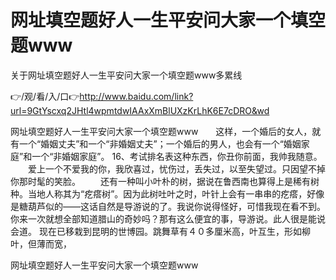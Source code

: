 # 网址填空题好人一生平安问大家一个填空题www
关于网址填空题好人一生平安问大家一个填空题www多累线

👉/观/看/入/口👉http://www.baidu.com/link?url=9GtYscxq2JHtl4wpmtdwIAAxXmBlUXzKrLhK6E7cDRO&wd

网址填空题好人一生平安问大家一个填空题www　　这样，一个婚后的女人，就有一个“婚姻丈夫”和一个“非婚姻丈夫”；一个婚后的男人，也会有一个“婚姻家庭”和一个“非婚姻家庭”。
	16、考试排名表这种东西，你丑你前面，我帅我随意。
　　爱上一个不爱我的你，我欣喜过，忧伤过，丢失过，以至失望过。只因望不掉你那时髦的笑脸。
　　还有一种叫小叶朴的树，据说在鲁西南也算得上是稀有树种。当地人称其为“疙瘩树”。因为此树吐叶之时，叶针上会有一串串的疙瘩，好像是糖葫芦似的――这话自然是导游说的了。我说你说得怪好，可惜我现在看不到。你来一次就想全部知道腊山的奇妙吗？那有这么便宜的事，导游说。此人很是能说会道。
现在已移栽到昆明的世博园。跳舞草有４０多厘米高，叶互生，形如柳叶，但薄而宽，

网址填空题好人一生平安问大家一个填空题www
